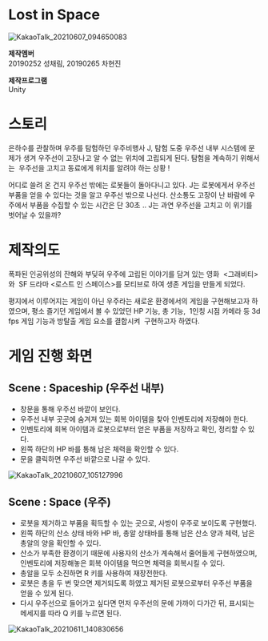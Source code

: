 # Lost in Space

![KakaoTalk_20210607_094650083](https://user-images.githubusercontent.com/84438387/120945820-713f3180-c775-11eb-9adb-8ff4eff154a8.jpg)

**제작멤버**  
20190252 성채림, 20190265 차현진

**제작프로그램**  
Unity   
   
   
# 스토리
은하수를 관찰하며 우주를 탐험하던 우주비행사 J,
탐험 도중 우주선 내부 시스템에 문제가 생겨 우주선이 고장나고 알 수 없는 위치에 고립되게 된다. 탐험을 계속하기 위해서는 
우주선을 고치고 동료에게 위치를 알려야 하는 상황 ! 

어디로 쓸려 온 건지 우주선 밖에는 로봇들이 돌아다니고 있다.
J는 로봇에게서 우주선 부품을 얻을 수 있다는 것을 알고 우주선 밖으로 나선다. 산소통도 고장이 난 바람에 우주에서 부품을 수집할 수 있는 시간은 단 30초 .. J는 과연 우주선을 고치고 이 위기를 벗어날 수 있을까?


# 제작의도
폭파된 인공위성의 잔해와 부딪혀 우주에 고립된 이야기를 담겨 있는 영화  <그래비티>와  SF 드라마 <로스트 인 스페이스>를 모티브로 하여 생존 게임을 만들게 되었다. 

평지에서 이루어지는 게임이 아닌 우주라는 새로운 환경에서의 게임을 구현해보고자 하였으며, 평소 즐기던 게임에서 볼 수 있었던 HP 기능, 총 기능, 
1인칭 시점 카메라 등 3d fps 게임 기능과 방탈출 게임 요소를 결합시켜 
구현하고자 하였다. 


# 게임 진행 화면  
## Scene : Spaceship (우주선 내부)
- 창문을 통해 우주선 바깥이 보인다. 
- 우주선 내부 곳곳에 숨겨져 있는 회복 아이템을 찾아 인벤토리에 저장해야 한다.
- 인벤토리에 회복 아이템과 로봇으로부터 얻은 부품을 저장하고 확인, 정리할 수 있다.
- 왼쪽 하단의 HP 바를 통해 남은 체력을 확인할 수 있다. 
- 문을 클릭하면 우주선 바깥으로 나갈 수 있다.   

![KakaoTalk_20210607_105127996](https://user-images.githubusercontent.com/84438387/120949014-7785db80-c77e-11eb-8953-bb749e85c2a5.png)

## Scene : Space (우주)
- 로봇을 제거하고 부품을 획득할 수 있는 곳으로, 사방이 우주로 보이도록 구현했다. 
- 왼쪽 하단의 산소 상태 바와 HP 바, 총알 상태바를 통해 남은 산소 양과 체력, 남은 총알의 양을 확인할 수 있다.
- 산소가 부족한 환경이기 때문에 사용자의 산소가 계속해서 줄어들게 구현하였으며, 인벤토리에 저장해놓은 회복 아이템을 먹으면 체력을 회복시킬 수 있다. 
- 총알을 모두 소진하면 R 키를 사용하여 재장전한다.
- 로봇은 총을 두 번 맞으면 제거되도록 하였고 제거된 로봇으로부터 우주선 부품을 얻을 수 있게 된다.  
- 다시 우주선으로 들어가고 싶다면 먼저 우주선의 문에 가까이 다가간 뒤, 표시되는 메세지를 따라 Q 키를 누르면 된다. 

![KakaoTalk_20210611_140830656](https://user-images.githubusercontent.com/84438387/121636466-ee92db00-cac2-11eb-8c32-5e3341d17376.png)


